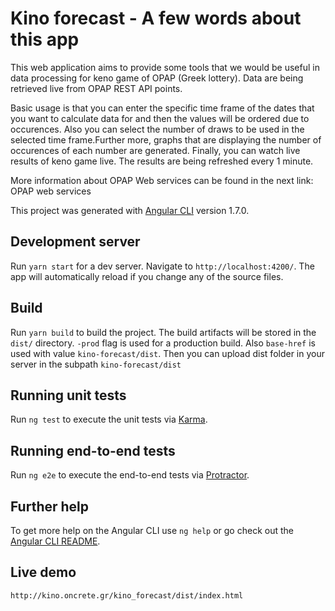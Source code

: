 
# Kino forecast - A few words about this app

This web application aims to provide some tools that we would be useful in data processing for keno game of OPAP (Greek lottery). Data are being retrieved live from OPAP REST API points.

Basic usage is that you can enter the specific time frame of the dates that you want to calculate data for and then the values will be ordered due to occurences. Also you can select the number of draws to be used in the selected time frame.Further more, graphs that are displaying the number of occurences of each number are generated. Finally, you can watch live results of keno game live. The results are being refreshed every 1 minute.

More information about OPAP Web services can be found in the next link: OPAP web services

This project was generated with [Angular CLI](https://github.com/angular/angular-cli) version 1.7.0.

## Development server

Run `yarn start` for a dev server. Navigate to `http://localhost:4200/`. The app will automatically reload if you change any of the source files.

## Build

Run `yarn build` to build the project. The build artifacts will be stored in the `dist/` directory. `-prod` flag is used for a production build. Also `base-href` is used with value `kino-forecast/dist`. Then you can upload dist folder in your server in the subpath `kino-forecast/dist`

## Running unit tests

Run `ng test` to execute the unit tests via [Karma](https://karma-runner.github.io).

## Running end-to-end tests

Run `ng e2e` to execute the end-to-end tests via [Protractor](http://www.protractortest.org/).

## Further help

To get more help on the Angular CLI use `ng help` or go check out the [Angular CLI README](https://github.com/angular/angular-cli/blob/master/README.md).

## Live demo

`http://kino.oncrete.gr/kino_forecast/dist/index.html`
